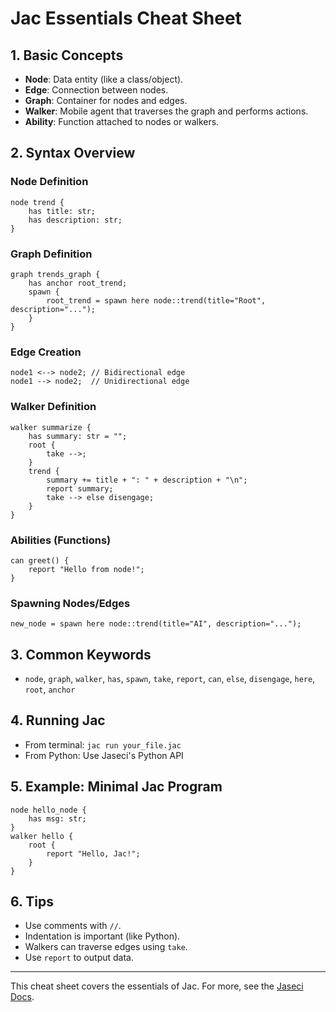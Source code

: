 # Jac Essentials Cheat Sheet

## 1. Basic Concepts
- **Node**: Data entity (like a class/object).
- **Edge**: Connection between nodes.
- **Graph**: Container for nodes and edges.
- **Walker**: Mobile agent that traverses the graph and performs actions.
- **Ability**: Function attached to nodes or walkers.

## 2. Syntax Overview

### Node Definition
```jac
node trend {
    has title: str;
    has description: str;
}
```

### Graph Definition
```jac
graph trends_graph {
    has anchor root_trend;
    spawn {
        root_trend = spawn here node::trend(title="Root", description="...");
    }
}
```

### Edge Creation
```jac
node1 <--> node2; // Bidirectional edge
node1 --> node2;  // Unidirectional edge
```

### Walker Definition
```jac
walker summarize {
    has summary: str = "";
    root {
        take -->;
    }
    trend {
        summary += title + ": " + description + "\n";
        report summary;
        take --> else disengage;
    }
}
```

### Abilities (Functions)
```jac
can greet() {
    report "Hello from node!";
}
```

### Spawning Nodes/Edges
```jac
new_node = spawn here node::trend(title="AI", description="...");
```

## 3. Common Keywords
- `node`, `graph`, `walker`, `has`, `spawn`, `take`, `report`, `can`, `else`, `disengage`, `here`, `root`, `anchor`

## 4. Running Jac
- From terminal: `jac run your_file.jac`
- From Python: Use Jaseci's Python API

## 5. Example: Minimal Jac Program
```jac
node hello_node {
    has msg: str;
}
walker hello {
    root {
        report "Hello, Jac!";
    }
}
```

## 6. Tips
- Use comments with `//`.
- Indentation is important (like Python).
- Walkers can traverse edges using `take`.
- Use `report` to output data.

---
This cheat sheet covers the essentials of Jac. For more, see the [Jaseci Docs](https://docs.jaseci.org/).

